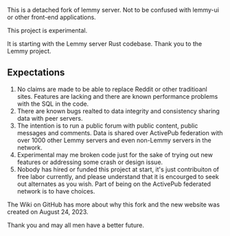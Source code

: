This is a detached fork of lemmy server. Not to be confused with lemmy-ui or other front-end applications.

This project is experimental.

It is starting with the Lemmy server Rust codebase. Thank you to the Lemmy project.

## Expectations

1. No claims are made to be able to replace Reddit or other traditioanl sites. Features are lacking and there are known performance problems with the SQL in the code.
2. There are known bugs realted to data integrity and consistency sharing data with peer servers.
3. The intention is to run a public forum with public content, public messages and comments. Data is shared over ActivePub federation with over 1000 other Lemmy servers and even non-Lemmy servers in the network.
4. Experimental may me broken code just for the sake of trying out new features or addressing some crash or design issue.
5. Nobody has hired or funded this project at start, it's just contribuiton of free labor currently, and please understand that it is encourged to seek out alternates as you wish. Part of being on the ActivePub federated network is to have choices.

The Wiki on GitHub has more about why this fork and the new website was created on August 24, 2023.

Thank you and may all men have a better future.
